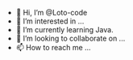 - 👋 Hi, I’m @Loto-code
- 👀 I’m interested in ...
- 🌱 I’m currently learning Java.
- 💞️ I’m looking to collaborate on ...
- 📫 How to reach me ...

<!---
Loto-code/Loto-code is a ✨ special ✨ repository because its `README.md` (this file) appears on your GitHub profile.
You can click the Preview link to take a look at your changes.
--->
